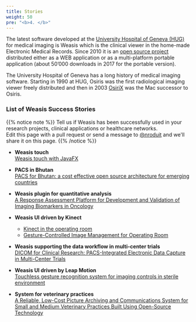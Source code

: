 ```yaml
---
title: Stories
weight: 50
pre: "<b>4. </b>"
---
```


The latest software developed at the <a target="_blank" href="https://www.hug-ge.ch/">University Hospital of Geneva (HUG)</a> for medical imaging is Weasis which is the clinical viewer in the home-made Electronic Medical Records. Since 2010 it is an <a target="_blank" href="https://github.com/nroduit/Weasis/">open source project</a> distributed either as a WEB application or as a multi-platform portable application (about 50’000 downloads in 2017 for the portable version).

The University Hospital of Geneva has a long history of medical imaging software. Starting in 1990 at HUG, Osiris was the first radiological imaging viewer freely distributed and then in 2003 <a target="_blank" href="http://www.osirix-viewer.com/about/story/">OsiriX</a> was the Mac successor to Osiris.

### List of Weasis Success Stories

{{% notice note %}}
Tell us if Weasis has been successfully used in your research projects, clinical applications or healthcare networks.<br>
Edit this page with a pull request or send a message to <a target="_blank" href="https://github.com/nroduit">@nroduit</a> and we'll share it on this page.
{{% /notice %}}

- **Weasis touch**<br>
[Weasis touch with JavaFX](touch)

- **PACS in Bhutan**<br>
<a target="_blank" href="https://link.springer.com/article/10.1007%2Fs13244-016-0512-7">PACS for Bhutan: a cost effective open source architecture for emerging countries</a>

- **Weasis plugin for quantitative analysis**<br>
<a target="_blank" href="http://tomography.org/volume-2/issue-4-december/research-articles/j-tom-2016-00223">A Response Assessment Platform for Development and Validation of Imaging Biomarkers in Oncology</a>

- **Weasis UI driven by Kinect**
   - <a target="_blank" href="https://www.youtube.com/watch?v=AeS12uMKvrE">Kinect in the operating room</a>
   - <a target="_blank" href="https://www.ncbi.nlm.nih.gov/pmc/articles/PMC4833285/">Gesture-Controlled Image Management for Operating Room</a>

- **Weasis supporting the data workflow in multi-center trials**<br>
<a target="_blank" href="https://www.ncbi.nlm.nih.gov/pmc/articles/PMC4570903/">DICOM for Clinical Research: PACS-Integrated Electronic Data Capture in Multi-Center Trials</a>

- **Weasis UI driven by Leap Motion**<br>
<a target="_blank" href="https://open.library.ubc.ca/cIRcle/collections/ubctheses/24/items/1.0167492">Touchless gesture recognition system for imaging controls in sterile environment</a>

- **System for veterinary practices**<br>
<a target="_blank" href="https://www.ncbi.nlm.nih.gov/pmc/articles/PMC4171423/">A Reliable, Low-Cost Picture Archiving and Communications System for Small and Medium Veterinary Practices Built Using Open-Source Technology</a>
